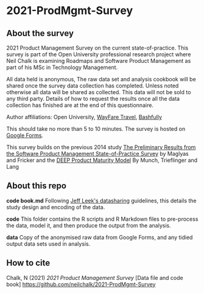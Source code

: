 # 2021-ProdMgmt-Survey

## About the survey
2021 Product Management Survey on the current state-of-practice. This survey is part of the Open University professional research project where Neil Chalk is examining Roadmaps and Software Product Management as part of his MSc in Technology Management. 

All data held is anonymous, The raw data set and analysis cookbook will be shared once the survey data collection has completed. Unless noted otherwise all data will be shared as collected. This data will not be sold to any third party. Details of how to request the results once all the data collection has finished are at the end of this questionnaire.

Author affiliations: Open University, [WayFare Travel](http://www.letswayfare.com), [Bashfully](https://bashful.ly)

This should take no more than 5 to 10 minutes. The survey is hosted on [Google Forms](https://forms.gle/uQ6jiy44jJe7iUZV9).

This survey builds on the previous 2014 study [The Preliminary Results from the Software Product Management State-of-Practice Survey](https://www.researchgate.net/publication/267271367_The_Preliminary_Results_from_the_Software_Product_Management_State-of-Practice_Survey) by Maglyas and Fricker and the [DEEP Product Maturity Model](https://www.researchgate.net/publication/336070112_The_Product_Roadmap_Maturity_Model_DEEP_Validation_of_a_Method_for_Assessing_the_Product_Roadmap_Capabilities_of_Organizations) By Munch, Trieflinger and Lang

## About this repo

**code book.md**
Following [Jeff Leek's datasharing](https://github.com/neilchalk/datasharing) guidelines, this details the study design and encoding of the data.

**code**
This folder contains the R scripts and R Markdown files to pre-process the data, model it, and then produce the output from the analysis.

**data**
Copy of the anonymised raw data from Google Forms, and any tidied output data sets used in analysis.

## How to cite

Chalk, N (2021) _2021 Product Management Survey_ [Data file and code book] https://github.com/neilchalk/2021-ProdMgmt-Survey